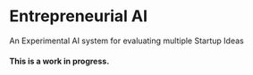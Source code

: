 # Entrepreneurial AI
An Experimental AI system for evaluating multiple Startup Ideas


#### This is a work in progress.
